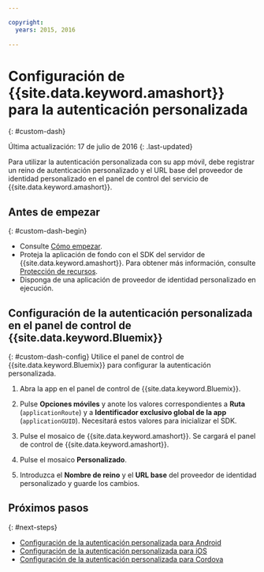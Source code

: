 ```yaml
---

copyright:
  years: 2015, 2016
  
---
```


# Configuración de {{site.data.keyword.amashort}} para la autenticación personalizada
{: #custom-dash}

Última actualización: 17 de julio de 2016
{: .last-updated}


Para utilizar la autenticación personalizada con su app móvil, debe registrar un reino de autenticación personalizado y el URL base del proveedor de identidad personalizado en el panel de control del servicio de {{site.data.keyword.amashort}}.

## Antes de empezar
{: #custom-dash-begin}
* Consulte [Cómo empezar](index.html).
* Proteja la aplicación de fondo con el SDK del servidor de {{site.data.keyword.amashort}}.  Para obtener más información, consulte [Protección de recursos](protecting-resources.html).
* Disponga de una aplicación de proveedor de identidad personalizado en ejecución.

## Configuración de la autenticación personalizada en el panel de control de {{site.data.keyword.Bluemix}}
{: #custom-dash-config}
Utilice el panel de control de {{site.data.keyword.Bluemix}} para configurar la autenticación personalizada.

1. Abra la app en el panel de control de {{site.data.keyword.Bluemix}}.

1. Pulse **Opciones móviles** y anote los valores correspondientes a **Ruta** (`applicationRoute`) y a **Identificador exclusivo global de la app** (`applicationGUID`). Necesitará estos valores para inicializar el SDK.

1. Pulse el mosaico de {{site.data.keyword.amashort}}. Se cargará el panel de control de {{site.data.keyword.amashort}}.

1. Pulse el mosaico **Personalizado**.

1. Introduzca el **Nombre de reino** y el **URL base** del proveedor de identidad personalizado y guarde los cambios.

## Próximos pasos
{: #next-steps}
* [Configuración de la autenticación personalizada para Android](custom-auth-android.html)
* [Configuración de la autenticación personalizada para iOS](custom-auth-ios.html)
* [Configuración de la autenticación personalizada para Cordova](custom-auth-cordova.html)
